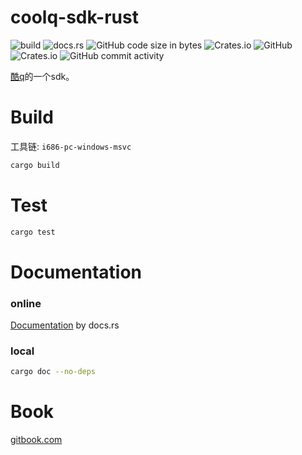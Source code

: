 # coolq-sdk-rust

![build](https://github.com/juzi5201314/coolq-sdk-rust/workflows/build/badge.svg?branch=master)
![docs.rs](https://docs.rs/coolq-sdk-rust/badge.svg)
![GitHub code size in bytes](https://img.shields.io/github/languages/code-size/juzi5201314/coolq-sdk-rust)
![Crates.io](https://img.shields.io/crates/d/coolq-sdk-rust)
![GitHub](https://img.shields.io/github/license/juzi5201314/coolq-sdk-rust)
![Crates.io](https://img.shields.io/crates/v/coolq-sdk-rust)
![GitHub commit activity](https://img.shields.io/github/commit-activity/y/juzi5201314/coolq-sdk-rust)

[酷q](http://cqp.cc)的一个sdk。

# Build
工具链: `i686-pc-windows-msvc`
```bash
cargo build
```

# Test
```bash
cargo test
```

# Documentation
### online
[Documentation](https://docs.rs/coolq-sdk-rust/) by docs.rs
### local
```bash
cargo doc --no-deps
```

# Book
[gitbook.com](https://book-cqrs.gugugu.dev/)
